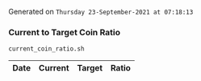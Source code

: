 Generated on `Thursday 23-September-2021 at 07:18:13`

### Current to Target Coin Ratio
`current_coin_ratio.sh`

Date|Current|Target|Ratio
---|---|---|---
